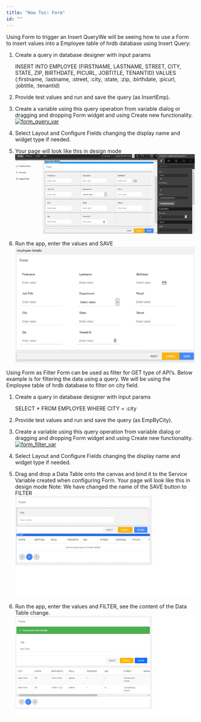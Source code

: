 ```yaml
---
title: "How Tos: Form"
id: ""
---
```


Using Form to trigger an Insert QueryWe will be seeing how to use a Form to insert values into a Employee table of hrdb database using Insert Query:

1. Create a query in database designer with input params
    
    INSERT INTO EMPLOYEE 
    (FIRSTNAME, LASTNAME, STREET, CITY, STATE, ZIP, BIRTHDATE, PICURL, JOBTITLE, TENANTID)
    VALUES (:firstname, :lastname, :street, :city, :state, :zip, :birthdate, :picurl, :jobtitle, :tenantid)
    
2. Provide test values and run and save the query (as InsertEmp).
3. Create a variable using this query operation from variable dialog or dragging and dropping Form widget and using Create new functionality. [![form_query_var](/learn/assets/form_query_var.png)](/learn/assets/form_query_var.png)
4. Select Layout and Configure Fields changing the display name and widget type if needed.
5. Your page will look like this in design mode [![form_query_design](/learn/assets/form_query_design.png)](/learn/assets/form_query_design.png)
6. Run the app, enter the values and SAVE [![form_query_run](/learn/assets/form_query_run.png)](/learn/assets/form_query_run.png)

Using Form as Filter Form can be used as filter for GET type of API’s. Below example is for filtering the data using a query. We will be using the Employee table of hrdb database to filter on city field.

1. Create a query in database designer with input params
    
    SELECT * FROM EMPLOYEE WHERE CITY = :city
    
2. Provide test values and run and save the query (as EmpByCity).
3. Create a variable using this query operation from variable dialog or dragging and dropping Form widget and using Create new functionality. [![form_filter_var](/learn/assets/form_filter_var.png)](/learn/assets/form_filter_var.png)
4. Select Layout and Configure Fields changing the display name and widget type if needed.
5. Drag and drop a Data Table onto the canvas and bind it to the Service Variable created when configuring Form. Your page will look like this in design mode Note: We have changed the name of the SAVE button to FILTER [![form_filter_design](/learn/assets/form_filter_design.png)](/learn/assets/form_filter_design.png)
6. Run the app, enter the values and FILTER, see the content of the Data Table change. [![form_filter_run](/learn/assets/form_filter_run.png)](/learn/assets/form_filter_run.png)
